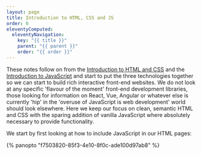 ```yaml
---
layout: page
title: Introduction to HTML, CSS and JS
order: 0
eleventyComputed:
  eleventyNavigation:
    key: "{{ title }}"
    parent: "{{ parent }}"
    order: "{{ order }}"
---
```


These notes follow on from the [Introduction to HTML and CSS](https://martinjc.github.io/introduction-to-html-and-css/) and the [Introduction to JavaScript](https://martinjc.github.io/introduction-to-js/) and start to put the three technologies together so we can start to build rich interactive front-end websites. We do not look at any specific 'flavour of the moment' front-end development libraries, those looking for information on React, Vue, Angular or whatever else is currently 'hip' in the 'overuse of JavaScript is web development' world should look elsewhere. Here we keep our focus on clean, semantic HTML and CSS with the sparing addition of vanilla JavaScript where absolutely necessary to provide functionality.

We start by first looking at how to include JavaScript in our HTML pages:

{% panopto "f7503820-85f3-4e10-8f0c-ade100d97ab8" %}